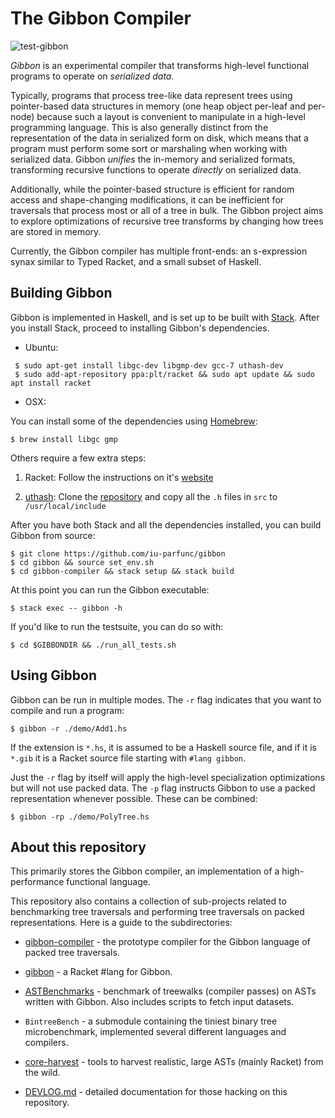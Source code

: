 # The Gibbon Compiler

![test-gibbon](https://github.com/iu-parfunc/gibbon/workflows/test-gibbon/badge.svg?branch=master)

*Gibbon* is an experimental compiler that transforms high-level functional programs
to operate on _serialized data._

Typically, programs that process tree-like data represent trees using pointer-based
data structures in memory (one heap object per-leaf and per-node) because such a 
layout is convenient to manipulate in a high-level programming language. 
This is also generally distinct from the representation of the data in 
serialized form on disk,
which means that a program must perform some sort or marshaling when working with serialized data.
Gibbon _unifies_ the in-memory and serialized formats, transforming recursive
functions to operate _directly_ on serialized data.

Additionally, while the pointer-based structure is efficient
for random access and shape-changing modifications, it can be inefficient 
for traversals that process most or all of a tree in bulk. 
The Gibbon project aims to explore optimizations of recursive tree transforms 
by changing how trees are stored in memory. 

Currently, the Gibbon compiler has multiple front-ends: an s-expression synax
similar to Typed Racket, and a small subset of Haskell.

## Building Gibbon

Gibbon is implemented in Haskell, and is set up to be built with
[Stack](https://docs.haskellstack.org/en/stable/README/). After you
install Stack, proceed to installing Gibbon's dependencies.

- Ubuntu:

```
 $ sudo apt-get install libgc-dev libgmp-dev gcc-7 uthash-dev
 $ sudo add-apt-repository ppa:plt/racket && sudo apt update && sudo apt install racket
```


- OSX:

You can install some of the dependencies using [Homebrew](https://brew.sh/):

    $ brew install libgc gmp

Others require a few extra steps:

1. Racket: Follow the instructions on it's [website](https://download.racket-lang.org/)

2. [uthash](https://github.com/troydhanson/uthash): Clone the [repository](https://github.com/troydhanson/uthash) and copy all the `.h` files in `src` to `/usr/local/include`


After you have both Stack and all the dependencies installed, you can build
Gibbon from source:

    $ git clone https://github.com/iu-parfunc/gibbon
    $ cd gibbon && source set_env.sh
    $ cd gibbon-compiler && stack setup && stack build

At this point you can run the Gibbon executable:

    $ stack exec -- gibbon -h

If you'd like to run the testsuite, you can do so with:

    $ cd $GIBBONDIR && ./run_all_tests.sh

## Using Gibbon

Gibbon can be run in multiple modes. The `-r` flag indicates that you want to
compile and run a program:

    $ gibbon -r ./demo/Add1.hs

If the extension is `*.hs`, it is assumed to be a Haskell source file, and if it
is `*.gib` it is a Racket source file starting with `#lang gibbon`. 

Just the `-r` flag by itself will apply the high-level specialization optimizations
but will not use packed data. The `-p` flag instructs Gibbon to use
a packed representation whenever possible. These can be combined:

    $ gibbon -rp ./demo/PolyTree.hs

## About this repository 

This primarily stores the Gibbon
compiler, an implementation of a high-performance functional language.

This repository also contains a collection of sub-projects related to
benchmarking tree traversals and performing tree traversals on packed
representations.  Here is a guide to the subdirectories:

 * [gibbon-compiler](gibbon-compiler) - the prototype compiler for the Gibbon language of packed tree traversals.

 * [gibbon](gibbon) - a Racket #lang for Gibbon.

 * [ASTBenchmarks](ASTBenchmarks) - benchmark of treewalks (compiler passes) on ASTs written with Gibbon.
   Also includes scripts to fetch input datasets.

 * `BintreeBench` - a submodule containing the tiniest binary tree microbenchmark, implemented several different languages and compilers.
   
 * [core-harvest](core-harvest) - tools to harvest realistic, large ASTs (mainly Racket) from the wild.
 
 * [DEVLOG.md](DEVLOG.md) - detailed documentation for those hacking on this repository.
